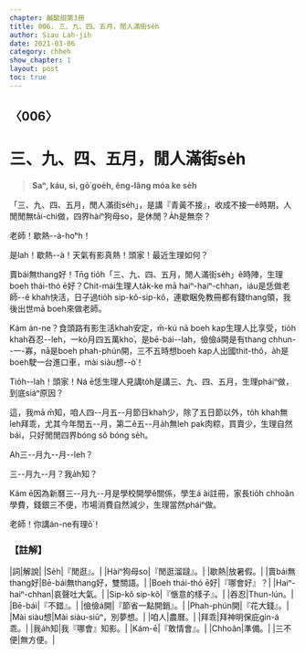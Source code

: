 ```yaml
---
chapter: 鹹酸甜第3冊
title: 006. 三、九、四、五月，閒人滿街se̍h
author: Siau Lah-jih
date: 2021-03-06
category: chheh
show_chapter: 1
layout: post
toc: true
---
```


## 〈006〉
# 三、九、四、五月，閒人滿街se̍h
> **Saⁿ, káu, sì, gō͘ goe̍h, êng-lâng móa ke se̍h**
 
「三、九、四、五月，閒人滿街se̍h」，是講『青黃不接』，收成不接一ê時期，人閒閒無tāi-chì做，四界hàiⁿ狗母so，是休閒？A̍h是無奈？

老師！歇熱--à-ho͘ⁿh！

是lah！歇熱--à！天氣有影真熱！頭家！最近生理如何？

賣bái無thang好！Tn̄g tio̍h「三、九、四、五月，閒人滿街se̍h」ê時陣，生理boeh thái-thó ē好？Chit-mái生理人ta̍k-ke mā haiⁿ-haiⁿ-chhan，iáu是恁做老師--ê khah快活，日子過tio̍h sip-kô-sip-kô，連歇睏免教冊都有錢thang領，我後出世mā boeh來做老師。

Kám án-ne？食頭路有影生活khah安定，m̄-kú nā boeh kap生理人比享受，tio̍h khah吞忍--leh，一kò月四五萬kho͘，是bē-bái--lah，儉儉á開是有thang chhun--一-寡，nā是boeh phah-phún開，三不五時想boeh kap人出國thit-thô，a̍h是boeh駛一台進口車，mài siàu想--ò͘！

Tio̍h--lah！頭家！Ná ē恁生理人見講to̍h是講三、九、四、五月，生理pháiⁿ做，到底siáⁿ原因？

這，我mā m̄知，咱人四--月五--月節日khah少，除了五日節以外，to̍h khah無leh拜乖，尤其今年閏五--月，第二ê五--月a̍h無leh pak肉粽，買賣少，生理自然bái，只好閒閒四界bóng sô bóng se̍h。

Ah三--月九--月--leh？

三--月九--月？我a̍h知？

Kám ē因為新曆三--月九--月是學校開學ê關係，學生á ài註冊，家長tio̍h chhoân學費，錢銀三不便，市場消費自然減少，生理當然pháiⁿ做。

老師！你講án-ne有理ō͘！

 
### 【註解】

|詞|解說|
|Se̍h|『閒逛』。|
|Hàiⁿ狗母so|『閒逛溜躂』。|
|歇熱|放暑假。|
|賣bái無thang好|Bē-bái無thang好，雙關語。|
|Boeh thái-thó ē好|『哪會好』？|
|Haiⁿ-haiⁿ-chhan|哀聲吐大氣。|
|Sip-kô sip-kô|『愜意的樣子』。|
|吞忍|Thun-lún。|
|Bē-bái|『不錯』。|
|儉儉á開|『節省一點開銷』。|
|Phah-phún開|『花大錢』。|
|Mài siàu想|Mài siàu-siūⁿ，別夢想。|
|咱人|農曆。|
|拜乖|拜神明保庇gín-á乖。|
|我a̍h知|我『哪會』知影。|
|Kám-ē|『敢情會』。|
|Chhoân|準備。|
|三不便|無方便。|
